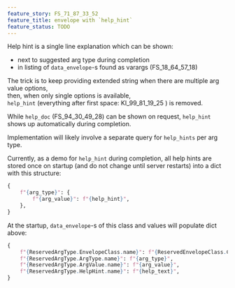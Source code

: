 ```yaml
---
feature_story: FS_71_87_33_52
feature_title: envelope with `help_hint`
feature_status: TODO
---
```


Help hint is a single line explanation which can be shown:
*   next to suggested arg type during completion
*   in listing of `data_envelope`-s found as varargs (FS_18_64_57_18)

The trick is to keep providing extended string when there are multiple arg value options,<br/>
then, when only single options is available,<br/>
`help_hint` (everything after first space: KI_99_81_19_25 ) is removed.

While `help_doc` (FS_94_30_49_28) can be shown on request,
`help_hint` shows up automatically during completion.

Implementation will likely involve a separate query
for `help_hints` per arg type.

Currently, as a demo for `help_hint` during completion,
all help hints are stored once on startup (and do not change until server restarts)
into a dict with this structure:

```python
{
    f"{arg_type}": {
        f"{arg_value}": f"{help_hint}",
    },
}
```

At the startup, `data_envelope`-s of this class and values will populate dict above:

```python
{
    f"{ReservedArgType.EnvelopeClass.name}": f"{ReservedEnvelopeClass.ClassHelp.name}",
    f"{ReservedArgType.ArgType.name}": f"{arg_type}",
    f"{ReservedArgType.ArgValue.name}": f"{arg_value}",
    f"{ReservedArgType.HelpHint.name}": f"{help_text}",
}
```

